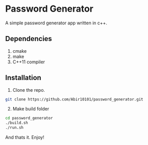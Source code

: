 
# Password Generator

A simple password generator app written in c++.

## Dependencies

1. cmake
2. make
3. C++11 compiler

  
## Installation 

1. Clone the repo.
```bash 
git clone https://github.com/Abir10101/password_generator.git
```
2. Make build folder
```bash 
cd password_generator
./build.sh
./run.sh
```
And thats it. Enjoy!